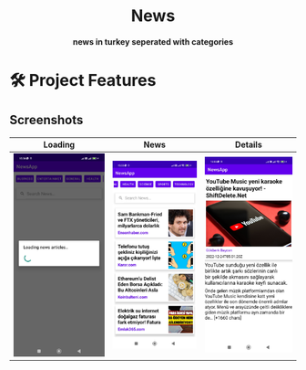 <h1 align="center">News</h1>

<h4 align="center">news in turkey seperated with categories</h4>

<h1 align="start">🛠 Project Features</h1>

## Screenshots

| Loading | News | Details |
|-------------------|-------------------|-------------------|
| ![Screenshot 1](screenshots/loading.jpg) | ![Screenshot 2](screenshots/news.jpg) | ![Screenshot 3](screenshots/details.jpg) |


